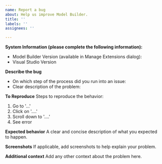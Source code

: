 ```yaml
---
name: Report a bug
about: Help us improve Model Builder.
title: ''
labels: ''
assignees: ''

---
```


**System Information (please complete the following information):**
 - Model Builder Version (available in Manage Extensions dialog): 
 - Visual Studio Version

**Describe the bug**
- On which step of the process did you run into an issue:
- Clear description of the problem:

**To Reproduce**
Steps to reproduce the behavior:
1. Go to '...'
2. Click on '....'
3. Scroll down to '....'
4. See error

**Expected behavior**
A clear and concise description of what you expected to happen.

**Screenshots**
If applicable, add screenshots to help explain your problem.

**Additional context**
Add any other context about the problem here.
